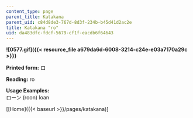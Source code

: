 ```yaml
---
content_type: page
parent_title: Katakana
parent_uid: c84d8de3-767d-8d3f-234b-b45d41d2ac2e
title: Katakana "ro"
uid: da483dfc-fdcf-5679-cf1f-eacdb6f64643
---
```


**![0577.gif]({{< resource_file a679da6d-6008-3214-c24e-e03a7170a29c >}})**

**Printed form:** ロ

**Reading:** ro

**Usage Examples:**  
ローン (roon) loan

\[[Home]({{< baseurl >}}/pages/katakana)\]